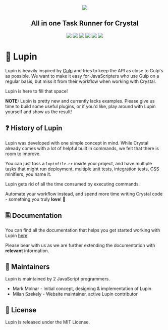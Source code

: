 <p align="center">
  <img src="https://github.com/molnarmark/lupin/blob/master/assets/logo.png"/>
  <h2 align="center">All in one Task Runner for Crystal</h2>
</p>
<p align="center">
  <img src="https://img.shields.io/badge/%E2%99%A5-built%20with%20crystal-6D27C2.svg">
  <img src="https://img.shields.io/github/license/lupincr/lupin.svg">
  <img src="https://img.shields.io/github/tag/lupincr/lupin.svg">
  <img src="https://img.shields.io/circleci/project/github/lupincr/lupin/master.svg">
  <img src="https://img.shields.io/github/issues-pr/lupincr/lupin.svg">
  <img src="https://img.shields.io/github/issues/lupincr/lupin.svg">
</p>

# 🐺 Lupin

Lupin is heavily inspired by [Gulp](http://gulpjs.com) and tries to keep the API as close to Gulp's as possible.
We want to make it easy for JavaScripters who use Gulp on a regular basis, but miss it from their workflow when working with Crystal.

Lupin is here to fill that space!

**NOTE:** Lupin is pretty new and currently lacks examples. Please give us time to build some useful plugins, or if you'd like, play around with Lupin yourself and show us the result!

## ❓ History of Lupin

Lupin was developed with one simple concept in mind. While Crystal already comes with a lot of helpful built in commands, we felt that there is room to improve.

You can just toss a `lupinfile.cr` inside your project, and have multiple tasks that might run deployment, multiple unit tests, integration tests, CSS minifiers, you name it.

Lupin gets rid of all the time consumed by executing commands.

Automate your workflow instead, and spend more time writing Crystal code - something you truly **love**! 💙

## 🖺 Documentation

You can find all the documentation that helps you get started working with Lupin [here](https://github.com/lupincr/lupin/tree/master/docs).

Please bear with us as we are further extending the documentation with **relevant** information.

## 👥 Maintainers

Lupin is maintained by 2 JavaScript programmers.

- Mark Molnar - Initial concept, designing & implementation of Lupin
- Milan Szekely - Website maintainer, active Lupin contributor

## 📃 License

Lupin is released under the MIT License.

